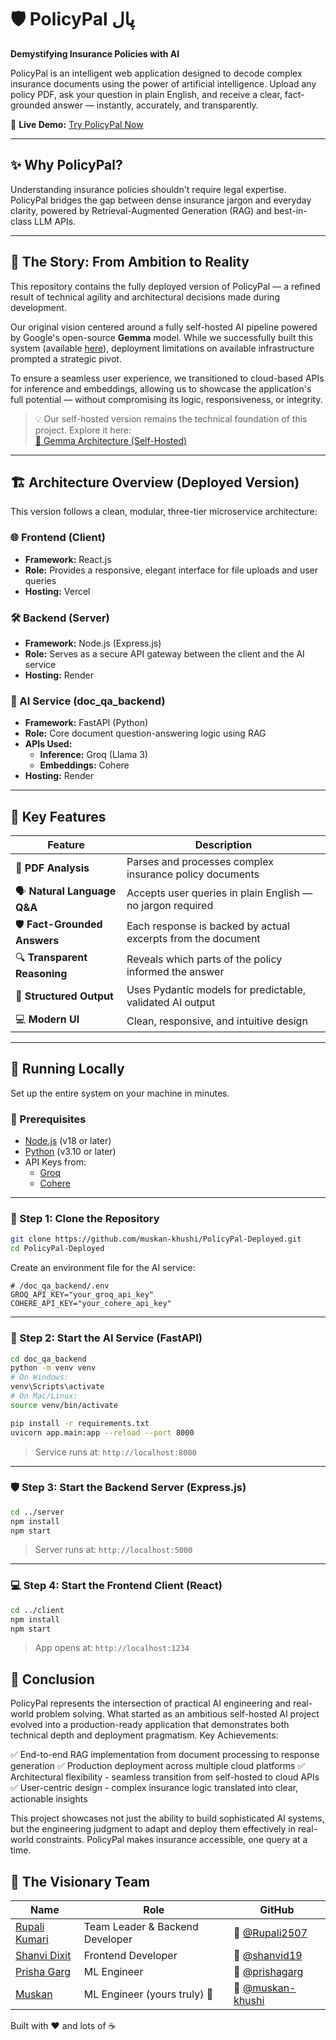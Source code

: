 # 🛡️ PolicyPal پال  
**Demystifying Insurance Policies with AI**

PolicyPal is an intelligent web application designed to decode complex insurance documents using the power of artificial intelligence. Upload any policy PDF, ask your question in plain English, and receive a clear, fact-grounded answer — instantly, accurately, and transparently.

🔗 **Live Demo:** [Try PolicyPal Now](https://policypal-client-uzht.vercel.app/)

---

## ✨ Why PolicyPal?

Understanding insurance policies shouldn't require legal expertise. PolicyPal bridges the gap between dense insurance jargon and everyday clarity, powered by Retrieval-Augmented Generation (RAG) and best-in-class LLM APIs.

---

## 📖 The Story: From Ambition to Reality

This repository contains the fully deployed version of PolicyPal — a refined result of technical agility and architectural decisions made during development.

Our original vision centered around a fully self-hosted AI pipeline powered by Google's open-source **Gemma** model. While we successfully built this system (available [here](https://github.com/Rupali2507/PolicyPal)), deployment limitations on available infrastructure prompted a strategic pivot.

To ensure a seamless user experience, we transitioned to cloud-based APIs for inference and embeddings, allowing us to showcase the application's full potential — without compromising its logic, responsiveness, or integrity.

> 💡 Our self-hosted version remains the technical foundation of this project. Explore it here:  
> [🔗 Gemma Architecture (Self-Hosted)](https://github.com/Rupali2507/PolicyPal)

---

## 🏗️ Architecture Overview (Deployed Version)

This version follows a clean, modular, three-tier microservice architecture:

### 🌐 Frontend (Client)
- **Framework:** React.js  
- **Role:** Provides a responsive, elegant interface for file uploads and user queries  
- **Hosting:** Vercel  

### 🛠️ Backend (Server)
- **Framework:** Node.js (Express.js)  
- **Role:** Serves as a secure API gateway between the client and the AI service  
- **Hosting:** Render  

### 🧠 AI Service (doc_qa_backend)
- **Framework:** FastAPI (Python)  
- **Role:** Core document question-answering logic using RAG  
- **APIs Used:**  
  - **Inference:** Groq (Llama 3)  
  - **Embeddings:** Cohere  
- **Hosting:** Render  

---

## 🌟 Key Features

| Feature | Description |
|--------|-------------|
| 📄 **PDF Analysis** | Parses and processes complex insurance policy documents |
| 🗣️ **Natural Language Q&A** | Accepts user queries in plain English — no jargon required |
| 🛡️ **Fact-Grounded Answers** | Each response is backed by actual excerpts from the document |
| 🔍 **Transparent Reasoning** | Reveals which parts of the policy informed the answer |
| 🧱 **Structured Output** | Uses Pydantic models for predictable, validated AI output |
| 💻 **Modern UI** | Clean, responsive, and intuitive design |

---

## 🧪 Running Locally

Set up the entire system on your machine in minutes.

### 🧰 Prerequisites
- [Node.js](https://nodejs.org/) (v18 or later)  
- [Python](https://www.python.org/) (v3.10 or later)  
- API Keys from:
  - [Groq](https://groq.com/)
  - [Cohere](https://cohere.com/)

---

### 🔧 Step 1: Clone the Repository

```bash
git clone https://github.com/muskan-khushi/PolicyPal-Deployed.git
cd PolicyPal-Deployed
```

Create an environment file for the AI service:

```env
# /doc_qa_backend/.env
GROQ_API_KEY="your_groq_api_key"
COHERE_API_KEY="your_cohere_api_key"
```

---

### 🧠 Step 2: Start the AI Service (FastAPI)

```bash
cd doc_qa_backend
python -m venv venv
# On Windows:
venv\Scripts\activate
# On Mac/Linux:
source venv/bin/activate

pip install -r requirements.txt
uvicorn app.main:app --reload --port 8000
```

> Service runs at: `http://localhost:8000`

---

### 🛡️ Step 3: Start the Backend Server (Express.js)

```bash
cd ../server
npm install
npm start
```

> Server runs at: `http://localhost:5000`

---

### 💻 Step 4: Start the Frontend Client (React)

```bash
cd ../client
npm install
npm start
```

> App opens at: `http://localhost:1234`

## 🎯 Conclusion
PolicyPal represents the intersection of practical AI engineering and real-world problem solving. What started as an ambitious self-hosted AI project evolved into a production-ready application that demonstrates both technical depth and deployment pragmatism.
Key Achievements:

✅ End-to-end RAG implementation from document processing to response generation
✅ Production deployment across multiple cloud platforms
✅ Architectural flexibility - seamless transition from self-hosted to cloud APIs
✅ User-centric design - complex insurance logic translated into clear, actionable insights

This project showcases not just the ability to build sophisticated AI systems, but the engineering judgment to adapt and deploy them effectively in real-world constraints. PolicyPal makes insurance accessible, one query at a time.

## 🚀 The Visionary Team

| Name | Role | GitHub |
|------|------|--------|
| [Rupali Kumari](https://github.com/Rupali2507) | Team Leader & Backend Developer | 🔗 [@Rupali2507](https://github.com/Rupali2507) |
| [Shanvi Dixit](https://github.com/shanvid19)   | Frontend Developer              | 🔗 [@shanvid19](https://github.com/shanvid19)   |
| [Prisha Garg](https://github.com/prishagarg)   | ML Engineer                     | 🔗 [@prishagarg](https://github.com/prishagarg) |
| [Muskan](https://github.com/muskan-khushi)     | ML Engineer (yours truly) 💫     | 🔗 [@muskan-khushi](https://github.com/muskan-khushi) |


Built with ❤️ and lots of ☕
